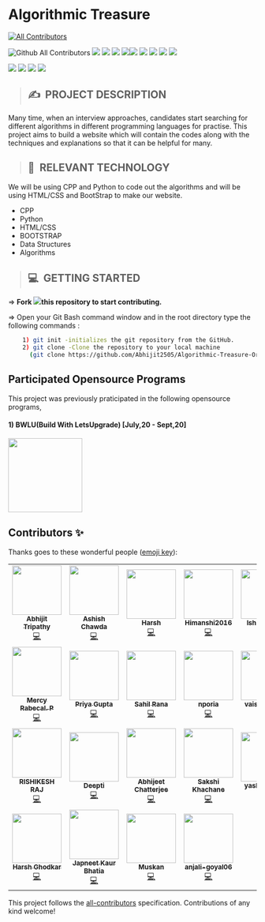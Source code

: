 # **Algorithmic Treasure**
<!-- ALL-CONTRIBUTORS-BADGE:START - Do not remove or modify this section -->
[![All Contributors](https://img.shields.io/badge/all_contributors-25-orange.svg?style=flat-square)](#contributors-)
<!-- ALL-CONTRIBUTORS-BADGE:END -->

<img alt="Github All Contributors" src="https://img.shields.io/github/contributors/letsupgrade/algorithmic-treasure?style=for-the-badge">&nbsp;<img src="https://img.shields.io/github/last-commit/letsupgrade/algorithmic-treasure?style=for-the-badge">&nbsp;<img src="https://img.shields.io/github/languages/code-size/letsupgrade/algorithmic-treasure?style=for-the-badge">&nbsp;<img src ="https://img.shields.io/github/repo-size/letsupgrade/algorithmic-treasure?style=for-the-badge">&nbsp;<img src = "https://img.shields.io/github/issues-raw/letsupgrade/algorithmic-treasure?style=for-the-badge"><img src = "https://img.shields.io/github/issues-closed-raw/letsupgrade/algorithmic-treasure?style=for-the-badge">&nbsp;<img src = "https://img.shields.io/github/issues-pr-raw/letsupgrade/algorithmic-treasure?style=for-the-badge">&nbsp;<img src = "https://img.shields.io/github/issues-pr-closed-raw/letsupgrade/algorithmic-treasure?style=for-the-badge">&nbsp;<img src = "https://img.shields.io/github/languages/count/letsupgrade/algorithmic-treasure?style=for-the-badge">&nbsp;<img src ="https://img.shields.io/github/license/letsupgrade/algorithmic-treasure?style=for-the-badge">

<img src ="https://forthebadge.com/images/badges/built-by-developers.svg">&nbsp;<img src = "https://forthebadge.com/images/badges/built-with-love.svg">&nbsp;<img src = "https://forthebadge.com/images/badges/made-with-c-plus-plus.svg">&nbsp;<img src ="https://forthebadge.com/images/badges/made-with-python.svg">

>## ✍&nbsp; PROJECT DESCRIPTION
Many time, when an interview approaches, candidates start searching for different algorithms in different programming languages for practise. This project aims to build a website which will contain the codes along with the techniques and explanations so that it can be helpful for many.

>## 📂&nbsp; RELEVANT TECHNOLOGY
We will be using CPP and Python to code out the algorithms and will be using HTML/CSS and BootStrap to make our website.

* CPP
* Python
* HTML/CSS
* BOOTSTRAP
* Data Structures
* Algorithms

>## 💻&nbsp; GETTING STARTED

=> **Fork <a href=https://github.com/LetsUpgrade/Algorithmic-Treasure><img src="https://img.icons8.com/ios/24/000000/code-fork.png"></a>this repository to start contributing.**

=> Open your Git Bash command window and in the root directory type the following commands :
```bash
    1) git init -initializes the git repository from the GitHub. 
    2) git clone -Clone the repository to your local machine
      (git clone https://github.com/Abhijit2505/Algorithmic-Treasure-Original.git)
```   

## Participated Opensource Programs

This project was previously praticipated in the following opensource programs,

#### 1) BWLU(Build With LetsUpgrade) [July,20 - Sept,20]

<img src ="https://github.com/Abhijit2505/Algorithmic-Treasure-Original/blob/master/Assets/letsupgrade_logo.png" height = "150">

## Contributors ✨

Thanks goes to these wonderful people ([emoji key](https://allcontributors.org/docs/en/emoji-key)):

<!-- ALL-CONTRIBUTORS-LIST:START - Do not remove or modify this section -->
<!-- prettier-ignore-start -->
<!-- markdownlint-disable -->
<table>
  <tr>
    <td align="center"><a href="https://abhijit2505.github.io/portfolio/"><img src="https://avatars3.githubusercontent.com/u/52751963?v=4?s=100" width="100px;" alt=""/><br /><sub><b>Abhijit Tripathy</b></sub></a><br /><a href="https://github.com/Abhijit2505/Algorithmic-Treasure-Original/commits?author=Abhijit2505" title="Code">💻</a></td>
    <td align="center"><a href="https://www.linkedin.com/in/ashishchawda"><img src="https://avatars1.githubusercontent.com/u/56932286?v=4?s=100" width="100px;" alt=""/><br /><sub><b>Ashish Chawda</b></sub></a><br /><a href="https://github.com/Abhijit2505/Algorithmic-Treasure-Original/commits?author=pixan198" title="Code">💻</a></td>
    <td align="center"><a href="https://github.com/hk2608"><img src="https://avatars0.githubusercontent.com/u/55133676?v=4?s=100" width="100px;" alt=""/><br /><sub><b>Harsh</b></sub></a><br /><a href="https://github.com/Abhijit2505/Algorithmic-Treasure-Original/commits?author=hk2608" title="Code">💻</a></td>
    <td align="center"><a href="https://github.com/Himanshi2016"><img src="https://avatars2.githubusercontent.com/u/67581608?v=4?s=100" width="100px;" alt=""/><br /><sub><b>Himanshi2016</b></sub></a><br /><a href="https://github.com/Abhijit2505/Algorithmic-Treasure-Original/commits?author=Himanshi2016" title="Code">💻</a></td>
    <td align="center"><a href="https://github.com/ishi0301"><img src="https://avatars3.githubusercontent.com/u/53488394?v=4?s=100" width="100px;" alt=""/><br /><sub><b>Ishita Singh</b></sub></a><br /><a href="https://github.com/Abhijit2505/Algorithmic-Treasure-Original/commits?author=ishi0301" title="Code">💻</a></td>
    <td align="center"><a href="https://github.com/chaitali0210"><img src="https://avatars3.githubusercontent.com/u/60928037?v=4?s=100" width="100px;" alt=""/><br /><sub><b>Chaitali Gaitonde</b></sub></a><br /><a href="https://github.com/Abhijit2505/Algorithmic-Treasure-Original/commits?author=chaitali0210" title="Code">💻</a></td>
    <td align="center"><a href="https://github.com/AfraMP"><img src="https://avatars0.githubusercontent.com/u/48359218?v=4?s=100" width="100px;" alt=""/><br /><sub><b>Fathimathul Afra M P</b></sub></a><br /><a href="https://github.com/Abhijit2505/Algorithmic-Treasure-Original/commits?author=AfraMP" title="Code">💻</a></td>
  </tr>
  <tr>
    <td align="center"><a href="https://github.com/MercyRabecal"><img src="https://avatars0.githubusercontent.com/u/68532199?v=4?s=100" width="100px;" alt=""/><br /><sub><b>Mercy Rabecal. P</b></sub></a><br /><a href="https://github.com/Abhijit2505/Algorithmic-Treasure-Original/commits?author=MercyRabecal" title="Code">💻</a></td>
    <td align="center"><a href="https://github.com/pg00019"><img src="https://avatars2.githubusercontent.com/u/58894967?v=4?s=100" width="100px;" alt=""/><br /><sub><b>Priya Gupta</b></sub></a><br /><a href="https://github.com/Abhijit2505/Algorithmic-Treasure-Original/commits?author=pg00019" title="Code">💻</a></td>
    <td align="center"><a href="https://github.com/Rsr0"><img src="https://avatars2.githubusercontent.com/u/51770809?v=4?s=100" width="100px;" alt=""/><br /><sub><b>Sahil Rana</b></sub></a><br /><a href="https://github.com/Abhijit2505/Algorithmic-Treasure-Original/commits?author=Rsr0" title="Code">💻</a></td>
    <td align="center"><a href="https://github.com/nporia"><img src="https://avatars.githubusercontent.com/u/20817990?v=4?s=100" width="100px;" alt=""/><br /><sub><b>nporia</b></sub></a><br /><a href="https://github.com/Abhijit2505/Algorithmic-Treasure-Original/commits?author=nporia" title="Code">💻</a></td>
    <td align="center"><a href="https://github.com/vaishnavijha"><img src="https://avatars.githubusercontent.com/u/39922632?v=4?s=100" width="100px;" alt=""/><br /><sub><b>vaishnavi jha</b></sub></a><br /><a href="https://github.com/Abhijit2505/Algorithmic-Treasure-Original/commits?author=vaishnavijha" title="Code">💻</a></td>
    <td align="center"><a href="https://github.com/Priyaraj17"><img src="https://avatars.githubusercontent.com/u/40101776?v=4?s=100" width="100px;" alt=""/><br /><sub><b>Priyaraj17</b></sub></a><br /><a href="https://github.com/Abhijit2505/Algorithmic-Treasure-Original/commits?author=Priyaraj17" title="Code">💻</a></td>
    <td align="center"><a href="https://github.com/rashigupta01"><img src="https://avatars.githubusercontent.com/u/65219981?v=4?s=100" width="100px;" alt=""/><br /><sub><b>rashigupta01</b></sub></a><br /><a href="https://github.com/Abhijit2505/Algorithmic-Treasure-Original/commits?author=rashigupta01" title="Code">💻</a></td>
  </tr>
  <tr>
    <td align="center"><a href="https://rishikeshrajrxl.github.io/"><img src="https://avatars.githubusercontent.com/u/48375834?v=4?s=100" width="100px;" alt=""/><br /><sub><b>RISHIKESH RAJ</b></sub></a><br /><a href="https://github.com/Abhijit2505/Algorithmic-Treasure-Original/commits?author=Rishikeshrajrxl" title="Code">💻</a></td>
    <td align="center"><a href="http://deepti23-web.github.io"><img src="https://avatars.githubusercontent.com/u/64003317?v=4?s=100" width="100px;" alt=""/><br /><sub><b>Deepti</b></sub></a><br /><a href="https://github.com/Abhijit2505/Algorithmic-Treasure-Original/commits?author=deepti23-web" title="Code">💻</a></td>
    <td align="center"><a href="https://github.com/abhijeet007rocks8"><img src="https://avatars.githubusercontent.com/u/64676594?v=4?s=100" width="100px;" alt=""/><br /><sub><b>Abhijeet Chatterjee</b></sub></a><br /><a href="https://github.com/Abhijit2505/Algorithmic-Treasure-Original/commits?author=abhijeet007rocks8" title="Code">💻</a></td>
    <td align="center"><a href="https://github.com/sakshikhachane"><img src="https://avatars.githubusercontent.com/u/53635792?v=4?s=100" width="100px;" alt=""/><br /><sub><b>Sakshi Khachane</b></sub></a><br /><a href="https://github.com/Abhijit2505/Algorithmic-Treasure-Original/commits?author=sakshikhachane" title="Code">💻</a></td>
    <td align="center"><a href="https://github.com/yashgupta18"><img src="https://avatars.githubusercontent.com/u/47364358?v=4?s=100" width="100px;" alt=""/><br /><sub><b>yashgupta18</b></sub></a><br /><a href="https://github.com/Abhijit2505/Algorithmic-Treasure-Original/commits?author=yashgupta18" title="Code">💻</a></td>
    <td align="center"><a href="https://github.com/SamrendraS"><img src="https://avatars.githubusercontent.com/u/43675000?v=4?s=100" width="100px;" alt=""/><br /><sub><b>Samrendra Kumar Singh</b></sub></a><br /><a href="https://github.com/Abhijit2505/Algorithmic-Treasure-Original/commits?author=SamrendraS" title="Code">💻</a></td>
    <td align="center"><a href="https://github.com/ravikr126"><img src="https://avatars.githubusercontent.com/u/53082978?v=4?s=100" width="100px;" alt=""/><br /><sub><b>Ravi Kumar</b></sub></a><br /><a href="https://github.com/Abhijit2505/Algorithmic-Treasure-Original/commits?author=ravikr126" title="Code">💻</a></td>
  </tr>
  <tr>
    <td align="center"><a href="https://www.linkedin.com/in/harsh-ghodkar/"><img src="https://avatars.githubusercontent.com/u/71517788?v=4?s=100" width="100px;" alt=""/><br /><sub><b>Harsh Ghodkar</b></sub></a><br /><a href="https://github.com/Abhijit2505/Algorithmic-Treasure-Original/commits?author=Saviour1001" title="Code">💻</a></td>
    <td align="center"><a href="http://linkedin.com/in/japneet-kaur-b-400b60194/"><img src="https://avatars.githubusercontent.com/u/56752427?v=4?s=100" width="100px;" alt=""/><br /><sub><b>Japneet Kaur Bhatia</b></sub></a><br /><a href="https://github.com/Abhijit2505/Algorithmic-Treasure-Original/commits?author=japneetbhatia" title="Code">💻</a></td>
    <td align="center"><a href="https://github.com/muskan-888"><img src="https://avatars.githubusercontent.com/u/52909693?v=4?s=100" width="100px;" alt=""/><br /><sub><b>Muskan</b></sub></a><br /><a href="https://github.com/Abhijit2505/Algorithmic-Treasure-Original/commits?author=muskan-888" title="Code">💻</a></td>
    <td align="center"><a href="https://github.com/anjali-goyal06"><img src="https://avatars.githubusercontent.com/u/65500739?v=4?s=100" width="100px;" alt=""/><br /><sub><b>anjali-goyal06</b></sub></a><br /><a href="https://github.com/Abhijit2505/Algorithmic-Treasure-Original/commits?author=anjali-goyal06" title="Code">💻</a></td>
  </tr>
</table>

<!-- markdownlint-restore -->
<!-- prettier-ignore-end -->

<!-- ALL-CONTRIBUTORS-LIST:END -->

This project follows the [all-contributors](https://github.com/all-contributors/all-contributors) specification. Contributions of any kind welcome!
